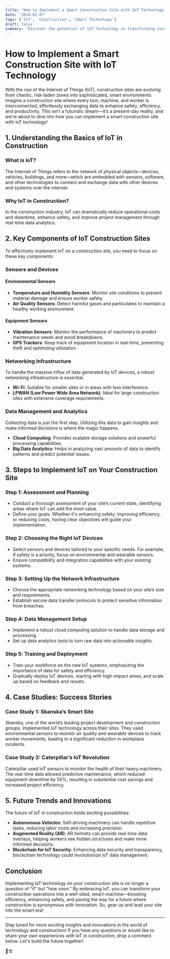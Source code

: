 ```yaml
---
title: 'How to Implement a Smart Construction Site with IoT Technology'
date: '2024-02-07'
tags: ['IoT', 'Construction', 'Smart Technology']
draft: false
summary: 'Discover the potential of IoT technology in transforming construction sites into smart hubs of innovation, safety, and efficiency.'
---
```


# How to Implement a Smart Construction Site with IoT Technology

With the rise of the Internet of Things (IoT), construction sites are evolving from chaotic, risk-laden zones into sophisticated, smart environments. Imagine a construction site where every tool, machine, and worker is interconnected, effortlessly exchanging data to enhance safety, efficiency, and productivity. This isn’t a futuristic dream—it’s a present-day reality, and we're about to dive into how you can implement a smart construction site with IoT technology!

## 1. Understanding the Basics of IoT in Construction

### What is IoT?

The Internet of Things refers to the network of physical objects—devices, vehicles, buildings, and more—which are embedded with sensors, software, and other technologies to connect and exchange data with other devices and systems over the internet.

### Why IoT in Construction?

In the construction industry, IoT can dramatically reduce operational costs and downtime, enhance safety, and improve project management through real-time data analytics.

## 2. Key Components of IoT Construction Sites

To effectively implement IoT on a construction site, you need to focus on these key components:

### Sensors and Devices

#### Environmental Sensors
- **Temperature and Humidity Sensors**: Monitor site conditions to prevent material damage and ensure worker safety.
- **Air Quality Sensors**: Detect harmful gases and particulates to maintain a healthy working environment.

#### Equipment Sensors
- **Vibration Sensors**: Monitor the performance of machinery to predict maintenance needs and avoid breakdowns.
- **GPS Trackers**: Keep track of equipment location in real-time, preventing theft and optimizing utilization.

### Networking Infrastructure

To handle the massive influx of data generated by IoT devices, a robust networking infrastructure is essential.
- **Wi-Fi**: Suitable for smaller sites or in areas with less interference.
- **LPWAN (Low Power Wide Area Network)**: Ideal for large construction sites with extensive coverage requirements.

### Data Management and Analytics

Collecting data is just the first step. Utilizing this data to gain insights and make informed decisions is where the magic happens.
- **Cloud Computing**: Provides scalable storage solutions and powerful processing capabilities.
- **Big Data Analytics**: Helps in analyzing vast amounts of data to identify patterns and predict potential issues.

## 3. Steps to Implement IoT on Your Construction Site

### Step 1: Assessment and Planning

- Conduct a thorough assessment of your site’s current state, identifying areas where IoT can add the most value.
- Define your goals. Whether it's enhancing safety, improving efficiency, or reducing costs, having clear objectives will guide your implementation.

### Step 2: Choosing the Right IoT Devices

- Select sensors and devices tailored to your specific needs. For example, if safety is a priority, focus on environmental and wearable sensors.
- Ensure compatibility and integration capabilities with your existing systems.

### Step 3: Setting Up the Network Infrastructure

- Choose the appropriate networking technology based on your site’s size and requirements.
- Establish secure data transfer protocols to protect sensitive information from breaches.

### Step 4: Data Management Setup

- Implement a robust cloud computing solution to handle data storage and processing.
- Set up data analytics tools to turn raw data into actionable insights.

### Step 5: Training and Deployment

- Train your workforce on the new IoT systems, emphasizing the importance of data for safety and efficiency.
- Gradually deploy IoT devices, starting with high-impact areas, and scale up based on feedback and results.

## 4. Case Studies: Success Stories

### Case Study 1: Skanska’s Smart Site

Skanska, one of the world’s leading project development and construction groups, implemented IoT technology across their sites. They used environmental sensors to monitor air quality and wearable devices to track worker movements, leading to a significant reduction in workplace incidents.

### Case Study 2: Caterpillar’s IoT Revolution

Caterpillar used IoT sensors to monitor the health of their heavy machinery. The real-time data allowed predictive maintenance, which reduced equipment downtime by 50%, resulting in substantial cost savings and increased project efficiency.

## 5. Future Trends and Innovations

The future of IoT in construction holds exciting possibilities:
- **Autonomous Vehicles**: Self-driving machinery can handle repetitive tasks, reducing labor costs and increasing precision.
- **Augmented Reality (AR)**: AR helmets can provide real-time data overlays, helping workers see hidden structures and make more informed decisions.
- **Blockchain for IoT Security**: Enhancing data security and transparency, blockchain technology could revolutionize IoT data management.

## Conclusion

Implementing IoT technology on your construction site is no longer a question of "if" but "how soon." By embracing IoT, you can transform your construction operations into a well-oiled, smart-machine—boosting efficiency, enhancing safety, and paving the way for a future where construction is synonymous with innovation. So, gear up and lead your site into the smart era!

---

Stay tuned for more exciting insights and innovations in the world of technology and construction! If you have any questions or would like to share your own experiences with IoT in construction, drop a comment below. Let's build the future together! 

🚀🏗️